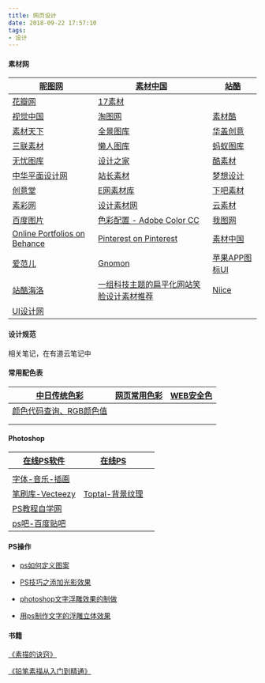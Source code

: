 ```yaml
---
title: 网页设计
date: 2018-09-22 17:57:10
tags:
- 设计
---
```


#### 素材网

| [昵图网](https://www.nipic.com/)                         | [素材中国](http://www.sccnn.com/)                            | [站酷](http://www.zcool.com.cn/)                             |
| -------------------------------------------------------- | ------------------------------------------------------------ | ------------------------------------------------------------ |
| [花瓣网](https://huaban.com/)                            | [17素材](http://www.17sucai.com/)                            |                                                              |
| [视觉中国]( http://down.chinavisual.com/)                | [淘图网](http://www.taopic.com/)                             | [素材酷](http://www.sccooo.com/)                             |
| [素材天下](http://www.sucaitianxia.com/)                 | [全景图库](http://www.quanjing.com/)                         | [华盖创意](http://www.gettyimages.cn/)                       |
| [三联素材](http://www.3lian.com/)                        | [懒人图库](http://www.lanrentuku.com/)                       | [蚂蚁图库](http://www.mypsd.com.cn/)                         |
| [无忧图库](http://www.5utu.com/)                         | [设计之家](http://www.52-design.net)                         | [酷素材](http://www.coolsc.net/)                             |
| [中华平面设计网](http://plane.a963.com/)                 | [站长素材](http://sc.chinaz.com/)                            | [梦想设计](http://www.itdream.com.cn/)                       |
| [创意堂](http://www.chuangyitang.com/)                   | [E网素材库](http://www.web07.cn/)                            | [下吧素材](http://www.uuuu.cc/sc/)                           |
| [素彩网](http://www.sc115.com/)                          | [设计素材网](http://www.psdsucai.com/)                       | [云素材](http://www.yunsc.com/)                              |
| [百度图片](https://image.baidu.com/)                     | [色彩配置 - Adobe Color CC](https://color.adobe.com/zh/create/color-wheel/) | [我图网](https://www.ooopic.com/)                            |
| [Online Portfolios on Behance](https://www.behance.net/) | [Pinterest on Pinterest](https://www.pinterest.com/pinterest/) | [素材中国](http://www.sccnn.com/)                            |
| [爱范儿](https://www.ifanr.com/)                         | [Gnomon](https://www.gnomon.edu/)                            | [苹果APP图标UI](http://www.uimaker.com/uimakerhtml/uidesign/icontubiao/2013/0301/69489.html) |
| [站酷海洛](https://www.hellorf.com/)                     | [一组科技主题的扁平化网站笑脸设计素材推荐](https://www.25xt.com/subject/4667.html) | [Niice](https://niice.co/)                                   |
| [UI设计网](http://www.uisheji.com/)                      |                                                              |                                                              |

#### 设计规范

相关笔记，在有道云笔记中

#### 常用配色表

| [中日传统色彩](http://tool.chinaz.com/Tools/cj)              | [网页常用色彩](http://tool.chinaz.com/Tools/use) | [WEB安全色](http://tool.chinaz.com/Tools/web) |
| ------------------------------------------------------------ | ------------------------------------------------ | --------------------------------------------- |
| [颜色代码查询、RGB颜色值](http://tool.chinaz.com/tools/selectcolor.aspx) |                                                  |                                               |
|                                                              |                                                  |                                               |
|                                                              |                                                  |                                               |

#### Photoshop

| [在线PS软件](https://www.uupoop.com/#/)                   | [在线PS](https://ps.gaoding.com/#/)                  |      |
| --------------------------------------------------------- | ---------------------------------------------------- | ---- |
|                                                           |                                                      |      |
| [字体-音乐-插画](https://www.yestone.com/)                |                                                      |      |
| [笔刷库-Vecteezy](https://www.vecteezy.com/)              | [Toptal-背景纹理](http://subtlepatterns.com/page/2/) |      |
| [PS教程自学网](https://www.16xx8.com/)                    |                                                      |      |
| [ps吧-百度贴吧](https://tieba.baidu.com/f?kw=ps&ie=utf-8) |                                                      |      |

#### PS操作

- [ps如何定义图案](https://jingyan.baidu.com/article/f0062228de51a4fbd3f0c811.html)

- [PS技巧之添加光影效果](https://jingyan.baidu.com/article/925f8cb8f1cb23c0dce05665.html)
- [photoshop文字浮雕效果的制做](https://jingyan.baidu.com/article/cdddd41c488d0753cb00e199.html)
- [用ps制作文字的浮雕立体效果](https://jingyan.baidu.com/article/ad310e80f15ec21849f49ee4.html)

#### 书籍

[《素描的诀窍》](http://product.dangdang.com/23497052.html)

[《铅笔素描从入门到精通》](http://product.dangdang.com/23202223.html)

